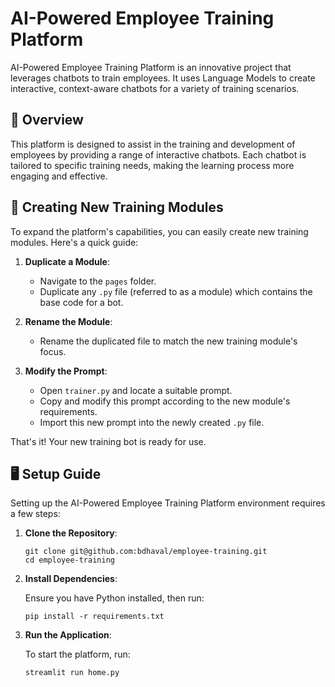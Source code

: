 # AI-Powered Employee Training Platform

AI-Powered Employee Training Platform is an innovative project that leverages chatbots to train employees. It uses Language Models to create interactive, context-aware chatbots for a variety of training scenarios.

## 🚀 Overview

This platform is designed to assist in the training and development of employees by providing a range of interactive chatbots. Each chatbot is tailored to specific training needs, making the learning process more engaging and effective.

## 🤖 Creating New Training Modules

To expand the platform's capabilities, you can easily create new training modules. Here's a quick guide:

1. **Duplicate a Module**:
   - Navigate to the `pages` folder.
   - Duplicate any `.py` file (referred to as a module) which contains the base code for a bot.

2. **Rename the Module**:
   - Rename the duplicated file to match the new training module's focus.

3. **Modify the Prompt**:
   - Open `trainer.py` and locate a suitable prompt.
   - Copy and modify this prompt according to the new module's requirements.
   - Import this new prompt into the newly created `.py` file.

That's it! Your new training bot is ready for use.

## 🖥️ Setup Guide

Setting up the AI-Powered Employee Training Platform environment requires a few steps:

1. **Clone the Repository**:

   ```shell
   git clone git@github.com:bdhaval/employee-training.git
   cd employee-training
   ```
2. **Install Dependencies**:

    Ensure you have Python installed, then run:

   ```shell
   pip install -r requirements.txt
   ```
3. **Run the Application**:

    To start the platform, run:
   ```shell
   streamlit run home.py
   ```